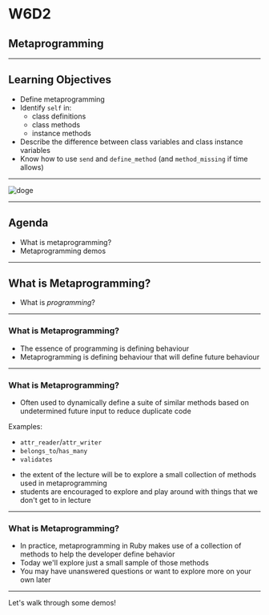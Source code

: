 # W6D2

## Metaprogramming

---

## Learning Objectives

- Define metaprogramming
- Identify `self` in:
  + class definitions
  + class methods
  + instance methods
- Describe the difference between class variables and class instance variables
- Know how to use `send` and `define_method` (and `method_missing` if time allows)

---

![doge](https://raw.githubusercontent.com/appacademy/worldwide-lecture-notes/master/sql/w6d2-metaprogramming/meta-doge.jpg?token=AQCB66LTEQ4A6LKKAZHKK53BMS2OW)

---

## Agenda

* What is metaprogramming?
* Metaprogramming demos

---

## What is Metaprogramming?

* What is _programming_?

---

### What is Metaprogramming?

* The essence of programming is defining behaviour
* Metaprogramming is defining behaviour that will define future behaviour

---

### What is Metaprogramming?

* Often used to dynamically define a suite of similar methods based on undetermined future input to reduce duplicate code

Examples:

* `attr_reader`/`attr_writer`
* `belongs_to`/`has_many`
* `validates` 

- the extent of the lecture will be to explore a small collection of methods used in metaprogramming
- students are encouraged to explore and play around with things that we don't get to in lecture

---

### What is Metaprogramming?

* In practice, metaprogramming in Ruby makes use of a collection of methods to help the developer define behavior
* Today we'll explore just a small sample of those methods
* You may have unanswered questions or want to explore more on your own later

---

Let's walk through some demos!